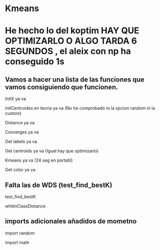# Kmeans
# He hecho lo del koptim HAY QUE OPTIMIZARLO O ALGO TARDA 6 SEGUNDOS , el aleix con np ha conseguido 1s 
 

## Vamos a hacer una lista de las funciones que vamos consiguiendo que funcionen.

InitX ya va 

initCentroides en teoria ya va (No he comprobado ni la opcion random ni la custom)

Distance  ya va

Converges ya va

Get labels ya va

Get centroids ya va (Igual hay que optimizarlo)

Kmeans ya va (24 seg en portatil)

Get color ya va

## Falta las de WDS (test_find_bestK)

test_find_bestK 

whitinClassDistance

## imports adicionales añadidos de mometno
import random

import math

